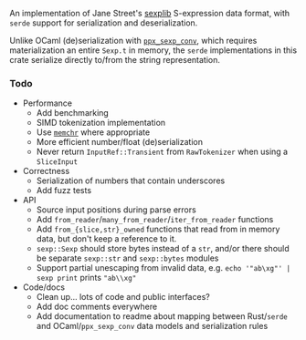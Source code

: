 An implementation of Jane Street's [sexplib](https://github.com/janestreet/sexplib)
S-expression data format, with `serde` support for serialization and deserialization.

Unlike OCaml (de)serialization with [`ppx_sexp_conv`](https://github.com/janestreet/ppx_sexp_conv),
which requires materialization an entire `Sexp.t` in memory, the `serde` implementations
in this crate serialize directly to/from the string representation.

### Todo

- Performance
  - Add benchmarking
  - SIMD tokenization implementation
  - Use [`memchr`](https://github.com/BurntSushi/memchr) where appropriate
  - More efficient number/float (de)serialization
  - Never return `InputRef::Transient` from `RawTokenizer` when using a `SliceInput`
- Correctness
  - Serialization of numbers that contain underscores
  - Add fuzz tests
- API
  - Source input positions during parse errors
  - Add `from_reader`/`many_from_reader`/`iter_from_reader` functions
  - Add `from_{slice,str}_owned` functions that read from in memory data, but don't keep a reference to it.
  - `sexp::Sexp` should store bytes instead of a `str`, and/or there should be separate `sexp::str`
    and `sexp::bytes` modules
  - Support partial unescaping from invalid data, e.g. `echo '"ab\xg"' | sexp print` prints `"ab\\xg"`
- Code/docs
  - Clean up... lots of code and public interfaces?
  - Add doc comments everywhere
  - Add documentation to readme about mapping between Rust/`serde` and OCaml/`ppx_sexp_conv` data
    models and serialization rules
